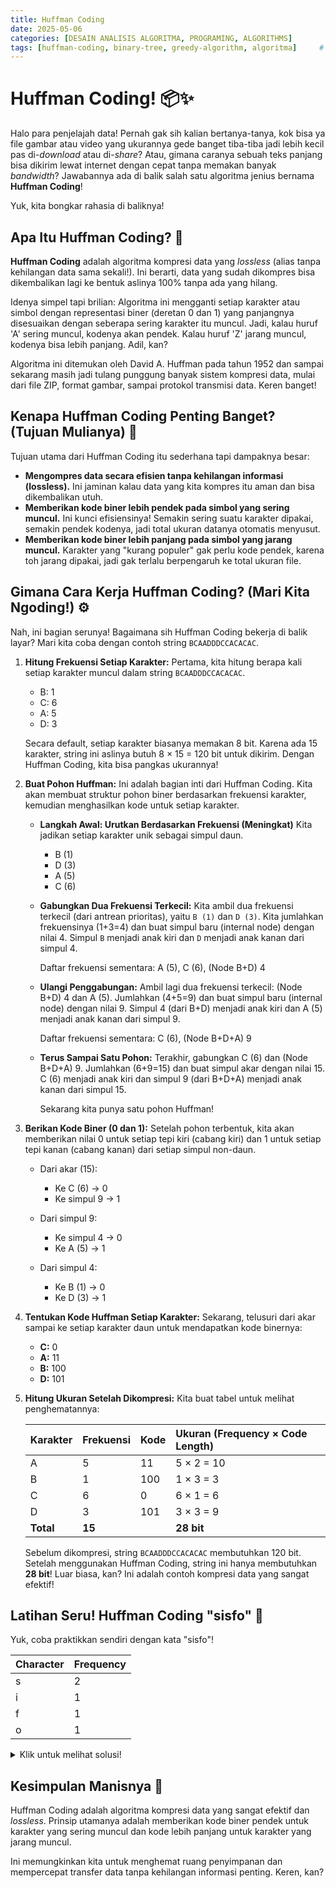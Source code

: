 ```yaml
---
title: Huffman Coding
date: 2025-05-06 
categories: [DESAIN ANALISIS ALGORITMA, PROGRAMING, ALGORITHMS]
tags: [huffman-coding, binary-tree, greedy-algorithm, algoritma]     # TAG names should always be lowercase
---
```

# Huffman Coding! 📦✨

Halo para penjelajah data! Pernah gak sih kalian bertanya-tanya, kok bisa ya file gambar atau video yang ukurannya gede banget tiba-tiba jadi lebih kecil pas di-*download* atau di-*share*? Atau, gimana caranya sebuah teks panjang bisa dikirim lewat internet dengan cepat tanpa memakan banyak *bandwidth*? Jawabannya ada di balik salah satu algoritma jenius bernama **Huffman Coding**!

Yuk, kita bongkar rahasia di baliknya!

## Apa Itu Huffman Coding? 🤔

**Huffman Coding** adalah algoritma kompresi data yang *lossless* (alias tanpa kehilangan data sama sekali!). Ini berarti, data yang sudah dikompres bisa dikembalikan lagi ke bentuk aslinya 100% tanpa ada yang hilang.

Idenya simpel tapi brilian: Algoritma ini mengganti setiap karakter atau simbol dengan representasi biner (deretan 0 dan 1) yang panjangnya disesuaikan dengan seberapa sering karakter itu muncul. Jadi, kalau huruf 'A' sering muncul, kodenya akan pendek. Kalau huruf 'Z' jarang muncul, kodenya bisa lebih panjang. Adil, kan?

Algoritma ini ditemukan oleh David A. Huffman pada tahun 1952 dan sampai sekarang masih jadi tulang punggung banyak sistem kompresi data, mulai dari file ZIP, format gambar, sampai protokol transmisi data. Keren banget!

## Kenapa Huffman Coding Penting Banget? (Tujuan Mulianya) 🎯

Tujuan utama dari Huffman Coding itu sederhana tapi dampaknya besar:

* **Mengompres data secara efisien tanpa kehilangan informasi (lossless).** Ini jaminan kalau data yang kita kompres itu aman dan bisa dikembalikan utuh.
* **Memberikan kode biner lebih pendek pada simbol yang sering muncul.** Ini kunci efisiensinya! Semakin sering suatu karakter dipakai, semakin pendek kodenya, jadi total ukuran datanya otomatis menyusut.
* **Memberikan kode biner lebih panjang pada simbol yang jarang muncul.** Karakter yang "kurang populer" gak perlu kode pendek, karena toh jarang dipakai, jadi gak terlalu berpengaruh ke total ukuran file.

## Gimana Cara Kerja Huffman Coding? (Mari Kita Ngoding!) ⚙️

Nah, ini bagian serunya! Bagaimana sih Huffman Coding bekerja di balik layar? Mari kita coba dengan contoh string `BCAADDDCCACACAC`.

1. **Hitung Frekuensi Setiap Karakter:**
   Pertama, kita hitung berapa kali setiap karakter muncul dalam string `BCAADDDCCACACAC`.

   * B: 1
   * C: 6
   * A: 5
   * D: 3

   Secara default, setiap karakter biasanya memakan 8 bit. Karena ada 15 karakter, string ini aslinya butuh 8 × 15 = 120 bit untuk dikirim. Dengan Huffman Coding, kita bisa pangkas ukurannya!

2. **Buat Pohon Huffman:**
   Ini adalah bagian inti dari Huffman Coding. Kita akan membuat struktur pohon biner berdasarkan frekuensi karakter, kemudian menghasilkan kode untuk setiap karakter.

   * **Langkah Awal: Urutkan Berdasarkan Frekuensi (Meningkat)**
     Kita jadikan setiap karakter unik sebagai simpul daun.

     * B (1)
     * D (3)
     * A (5)
     * C (6)

   * **Gabungkan Dua Frekuensi Terkecil:**
     Kita ambil dua frekuensi terkecil (dari antrean prioritas), yaitu `B (1)` dan `D (3)`. Kita jumlahkan frekuensinya (1+3=4) dan buat simpul baru (internal node) dengan nilai 4. Simpul `B` menjadi anak kiri dan `D` menjadi anak kanan dari simpul 4.

     Daftar frekuensi sementara: A (5), C (6), (Node B+D) 4

   * **Ulangi Penggabungan:**
     Ambil lagi dua frekuensi terkecil: (Node B+D) 4 dan A (5). Jumlahkan (4+5=9) dan buat simpul baru (internal node) dengan nilai 9. Simpul 4 (dari B+D) menjadi anak kiri dan A (5) menjadi anak kanan dari simpul 9.

     Daftar frekuensi sementara: C (6), (Node B+D+A) 9

   * **Terus Sampai Satu Pohon:**
     Terakhir, gabungkan C (6) dan (Node B+D+A) 9. Jumlahkan (6+9=15) dan buat simpul akar dengan nilai 15. C (6) menjadi anak kiri dan simpul 9 (dari B+D+A) menjadi anak kanan dari simpul 15.

     Sekarang kita punya satu pohon Huffman!

3. **Berikan Kode Biner (0 dan 1):**
   Setelah pohon terbentuk, kita akan memberikan nilai 0 untuk setiap tepi kiri (cabang kiri) dan 1 untuk setiap tepi kanan (cabang kanan) dari setiap simpul non-daun.

   * Dari akar (15):
     * Ke C (6) -> 0
     * Ke simpul 9 -> 1

   * Dari simpul 9:
     * Ke simpul 4 -> 0
     * Ke A (5) -> 1

   * Dari simpul 4:
     * Ke B (1) -> 0
     * Ke D (3) -> 1

4. **Tentukan Kode Huffman Setiap Karakter:**
   Sekarang, telusuri dari akar sampai ke setiap karakter daun untuk mendapatkan kode binernya:

   * **C:** 0
   * **A:** 11
   * **B:** 100
   * **D:** 101

5. **Hitung Ukuran Setelah Dikompresi:**
   Kita buat tabel untuk melihat penghematannya:

   | Karakter | Frekuensi | Kode | Ukuran (Frequency × Code Length) |
   | :------- | :-------- | :--- | :------------------------------- |
   | A        | 5         | 11   | 5 × 2 = 10                       |
   | B        | 1         | 100  | 1 × 3 = 3                        |
   | C        | 6         | 0    | 6 × 1 = 6                        |
   | D        | 3         | 101  | 3 × 3 = 9                        |
   | **Total**| **15**    |      | **28 bit**                       |

   Sebelum dikompresi, string `BCAADDDCCACACAC` membutuhkan 120 bit. Setelah menggunakan Huffman Coding, string ini hanya membutuhkan **28 bit**! Luar biasa, kan? Ini adalah contoh kompresi data yang sangat efektif!

## Latihan Seru! Huffman Coding "sisfo" 💪

Yuk, coba praktikkan sendiri dengan kata "sisfo"!

| Character | Frequency |
| :-------- | :-------- |
| s         | 2         |
| i         | 1         |
| f         | 1         |
| o         | 1         |

<details>
<summary>Klik untuk melihat solusi!</summary>

### Solusi Latihan:

**1. Urutkan Frekuensi (Meningkat):**

* i (1)
* f (1)
* o (1)
* s (2)

**2. Buat Pohon Huffman:**

* Gabungkan i (1) dan f (1) -> node (i+f) = 2
  * Daftar: o (1), s (2), (i+f) 2
* Gabungkan o (1) dan s (2) -> node (o+s) = 3
  * Daftar: (i+f) 2, (o+s) 3
* Gabungkan (i+f) 2 dan (o+s) 3 -> node (i+f+o+s) = 5 (akar)

**3. Berikan Kode Biner (0 ke kiri, 1 ke kanan):**

* Dari akar (5):
  * Ke node 2 (i+f) -> 0
  * Ke node 3 (o+s) -> 1
* Dari node 2 (i+f):
  * Ke i -> 0
  * Ke f -> 1
* Dari node 3 (o+s):
  * Ke o -> 0
  * Ke s -> 1

**4. Tentukan Kode Huffman:**

* s: 11
* i: 00
* f: 01
* o: 10

**5. Hitung Ukuran Setelah Dikompresi:**

| Karakter | Frekuensi | Kode | Ukuran (Frequency × Code Length) |
| :------- | :-------- | :--- | :------------------------------- |
| s        | 2         | 11   | 2 × 2 = 4                        |
| i        | 1         | 00   | 1 × 2 = 2                        |
| f        | 1         | 01   | 1 × 2 = 2                        |
| o        | 1         | 10   | 1 × 2 = 2                        |
| **Total**| **5**     |      | **10 bit**                       |

Total string setelah encoding adalah 10 bit. Sedangkan untuk total keseluruhan tabel (karakter + frekuensi + encoding) adalah 32 (bit) + 5 (frekuensi) + 10 (encoding) = 47 bit.

Output dari program C++ untuk "sisfo" menunjukkan:

* Ukuran asli: 40 bit
* Ukuran setelah kompresi: 10 bit
* Ruang yang tersimpan: 75%

</details>

## Kesimpulan Manisnya 🍬

Huffman Coding adalah algoritma kompresi data yang sangat efektif dan *lossless*. Prinsip utamanya adalah memberikan kode biner pendek untuk karakter yang sering muncul dan kode lebih panjang untuk karakter yang jarang muncul.

Ini memungkinkan kita untuk menghemat ruang penyimpanan dan mempercepat transfer data tanpa kehilangan informasi penting. Keren, kan?